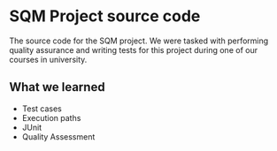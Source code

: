 # SQM Project source code    

The source code for the SQM project. We were tasked with performing quality assurance and writing tests for this project during one of our courses in university.

## What we learned 

* Test cases  
* Execution paths  
* JUnit  
* Quality Assessment
